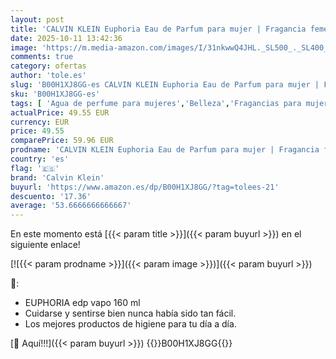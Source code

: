```yaml
---
layout: post
title: 'CALVIN KLEIN Euphoria Eau de Parfum para mujer | Fragancia femenina con notas de granada  orquidea negra y madera de caoba | 160 ml'
date: 2025-10-11 13:42:36
image: 'https://m.media-amazon.com/images/I/31nkwwQ4JHL._SL500_._SL400_.jpg'
comments: true
category: ofertas
author: 'tole.es'
slug: 'B00H1XJ8GG-es CALVIN KLEIN Euphoria Eau de Parfum para mujer | Fragancia...'
sku: 'B00H1XJ8GG-es'
tags: [ 'Agua de perfume para mujeres','Belleza','Fragancias para mujeres','Perfumes y fragancias','calvin klein','de','eau','parfum','🇪🇸', ]
actualPrice: 49.55 EUR
currency: EUR
price: 49.55
comparePrice: 59.96 EUR
prodname: 'CALVIN KLEIN Euphoria Eau de Parfum para mujer | Fragancia femenina con notas de granada  orquidea negra y madera de caoba | 160 ml'
country: 'es'
flag: '🇪🇸'
brand: 'Calvin Klein'
buyurl: 'https://www.amazon.es/dp/B00H1XJ8GG/?tag=tolees-21'
descuento: '17.36'
average: '53.6666666666667'
---
```


En este momento está [{{< param title >}}]({{< param buyurl >}}) en el siguiente enlace!

[![{{< param prodname >}}]({{< param image >}})]({{< param buyurl >}})

🔎:

- EUPHORIA edp vapo 160 ml
- Cuidarse y sentirse bien nunca había sido tan fácil.
- Los mejores productos de higiene para tu día a día.

[🛒 Aquí!!!]({{< param buyurl >}})
{{<world>}}B00H1XJ8GG{{</world>}}
